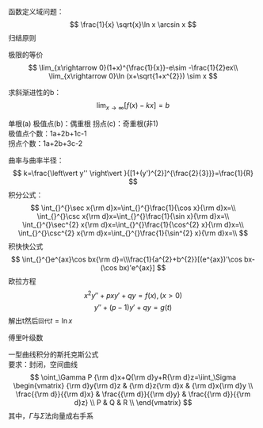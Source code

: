 函数定义域问题：
$$
\frac{1}{x} \sqrt{x}\ln x \arcsin x
$$
归结原则



极限的等价
$$
\lim_{x\rightarrow 0}(1+x)^{\frac{1}{x}}-e\sim -\frac{1}{2}ex\\
\lim_{x\rightarrow 0}\ln (x+\sqrt{1+x^{2}}) \sim x
$$


求斜渐进性的b：
$$\lim_{x\rightarrow \infty}[f(x)-kx]=b$$

单根(a)
极值点(b)：偶重根 
拐点(c)：奇重根(非1)  
极值点个数：1a+2b+1c-1  
拐点个数：1a+2b+3c-2  

曲率与曲率半径：
$$
k=\frac{\left\vert y'' \right\vert }{[1+(y')^{2}]^{\frac{2}{3}}}=\frac{1}{R}
$$
积分公式：
$$
\int_{}^{}\sec x{\rm d}x=\int_{}^{}\frac{1}{\cos x}{\rm d}x=\\
\int_{}^{}\csc x{\rm d}x=\int_{}^{}\frac{1}{\sin x}{\rm d}x=\\
\int_{}^{}\sec^{2} x{\rm d}x=\int_{}^{}\frac{1}{\cos^{2} x}{\rm d}x=\\
\int_{}^{}\csc^{2} x{\rm d}x=\int_{}^{}\frac{1}{\sin^{2} x}{\rm d}x=\\
$$
积快快公式
$$
\int_{}^{}e^{ax}\cos bx{\rm d}=\\\frac{1}{a^{2}+b^{2}}[(e^{ax})'\cos bx-(\cos bx)'e^{ax}]
$$
欧拉方程
$$
x^{2}y''+pxy'+qy=f(x),(x>0)
$$
$$
y''+(p-1)y'+qy=g(t)
$$
解出t然后`回代`$t=\ln x$


傅里叶级数

一型曲线积分的斯托克斯公式  
要求：封闭，空间曲线
$$
\oint_\Gamma P {\rm d}x+Q{\rm d}y+R{\rm d}z=\iint_\Sigma \begin{vmatrix}
    {\rm d}y{\rm d}z & {\rm d}z{\rm d}x & {\rm d}x{\rm d}y \\
    \frac{{\rm d}}{{\rm d}x} & \frac{{\rm d}}{{\rm d}y} & \frac{{\rm d}}{{\rm d}z} \\
    P & Q & R \\
\end{vmatrix}
$$
其中，$\Gamma$与$\Sigma$法向量成右手系